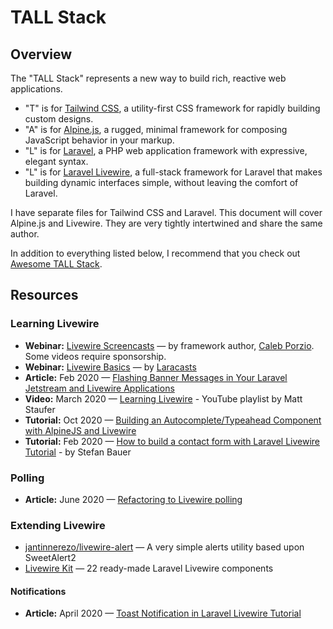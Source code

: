 # TALL Stack

## Overview

The "TALL Stack" represents a new way to build rich, reactive web applications.

* "T" is for [Tailwind CSS](https://tailwindcss.com/), a utility-first CSS framework for rapidly building custom designs.
* "A" is for [Alpine.js](https://github.com/alpinejs/alpine), a rugged, minimal framework for composing JavaScript behavior in your markup.
* "L" is for [Laravel](https://laravel.com/), a PHP web application framework with expressive, elegant syntax.
* "L" is for [Laravel Livewire](https://laravel-livewire.com/), a full-stack framework for Laravel that makes building dynamic interfaces simple, without leaving the comfort of Laravel.

I have separate files for Tailwind CSS and Laravel. This document will cover Alpine.js and Livewire. They are very tightly intertwined and share the same author.

In addition to everything listed below, I recommend that you check out [Awesome TALL Stack](https://github.com/blade-ui-kit/awesome-tall-stack).

## Resources

### Learning Livewire

* **Webinar:** [Livewire Screencasts](https://laravel-livewire.com/screencasts) — by framework author, [Caleb Porzio](https://twitter.com/calebporzio). Some videos require sponsorship.
* **Webinar:** [Livewire Basics](https://laracasts.com/series/livewire-basics) — by [Laracasts](https://laracasts.com)
* **Article:** Feb 2020 — [Flashing Banner Messages in Your Laravel Jetstream and Livewire Applications](https://ryangjchandler.co.uk/articles/flashing-banner-messages-in-your-laravel-jetstream-and-livewire-applications)
* **Video:** March 2020 — [Learning Livewire](https://www.youtube.com/playlist?list=PLgJIx0-UaB9QYjno8U4Sw_u_NrSCanQYB) - YouTube playlist by Matt Staufer
* **Tutorial:** Oct 2020 — [Building an Autocomplete/Typeahead Component with AlpineJS and Livewire](https://chrisdicarlo.ca/blog/-alpinejs-and-livewire-autocomplete)
* **Tutorial:** Feb 2020 — [How to build a contact form with Laravel Livewire Tutorial](https://www.youtube.com/watch?v=Qljh8w5YX44&feature=youtu.be) - by Stefan Bauer

### Polling

* **Article:** June 2020 — [Refactoring to Livewire polling](https://johnbraun.blog/posts/refactoring-to-livewire-polling)

### Extending Livewire

* [jantinnerezo/livewire-alert](https://github.com/jantinnerezo/livewire-alert) — A very simple alerts utility based upon SweetAlert2
* [Livewire Kit](https://livewirekit.com/) — 22 ready-made Laravel Livewire components

#### Notifications

* **Article:** April 2020 — [Toast Notification in Laravel Livewire Tutorial](https://techvblogs.com/blog/toast-notification-livewire-laravel)